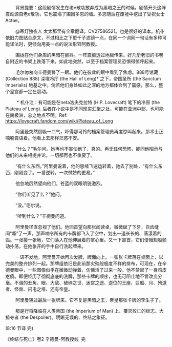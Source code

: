        背景提要：这段剧情发生在老e散功放弃成为黑暗之王的时候。剧情开头这阵震动源自老e散功，它也震塌了围困多恩的墙。多恩随后在废墟中挖出了受祝女士Actae。

        @寒灯独夜人 太太那里有全章翻译，CV27586521。也是很好的译本。机仆依旧力图贴合原文，不过相比之下更千子滤镜一点，在同一个词同一句话有多种可能译法时，更倾向用美一点的说法形容阿教授。



        围拢在他们身周的黑暗在颤抖。一阵震颤透过地板传来。好几册老旧的书卷自附近的书架上跌落下来，如此地突然，以至于档案管理员恐惧得惊呼起来。

        毛尔匆匆向辛德曼瞥了一眼。他们在彼此的眼中看到了焦虑。888号馆藏 (Collection 888) 深埋冷厅 (the Hall of Leng)* 之下，帝国圣所 (the Sanctum Imperialis) 地基之中。倘若他们身处如此之深的地方都体会到了震感，那么，整个皇宫都一定在震动。

         * 机仆注：有可能是在neta洛夫克拉特 (H.P. Lovecraft) 笔下的冷原 (the Plateau of Leng). 后者在小说中是不同现实汇聚之处，可能在亚洲中部、也可能在南极洲，总之地点不明。Ref: https://lovecraft.fandom.com/wiki/Plateau_of_Leng

        阿里曼突然倒吸一口气，吓得那可怜的档案管理员再度惊叫起来。那术士正喃喃自语着。他看上去那样茫惑不安。

        “什么？”毛尔问。她再也不害怕他了，真的。再无任何恐怖，能同他昭示与他们的未来相提并论。一切都再也不重要了。

        “有什么东西。”阿里曼说着，他的思绪飞速运转着，驰去了别处，“有什么东西，刚刚变了。一番逆转。一次微妙的更易。”

        他忽地厉然望向他们，苍蓝的双眼明锐激烈。

        “你们听见了么？”他问。

        “没。”毛尔说。

        “听到什么？”辛德曼问道。

        阿里曼径直忽视了他们。他回首望向那张阅读桌，微微龇了下牙，自齿缝间“嘶”了一声。那声响令所有的卡牌都飞入了空中，划出一道长长的、荡漾着的弧。一张接一张地，它们落入在他伸展着的掌心里。又一下颔首，它们便蛾翅般颤动扑荡，在他张开的手中自行洗起牌来。

        一语不发地，阿里曼开始再次发牌，牌面向上。一张张卡牌落在桌面上，以完美的整齐排列一起。那牌组依旧是此前那灾殃般极度不祥的排布，可现在，在辛德曼眼中，一些图像似乎在微微动弹着，仿佛活了过来一般。他不禁起了一身鸡皮疙瘩。即便经历了彻彻底底的洗牌，那些卡牌的顺序，也无可阻止地不曾改变分毫。不谐的丑角、眼、大敌、破碎之世、迷宫之途、逆位的王座、巨船、月、殉道者、怪兽、闪电之塔、还有帝皇。

        阿里曼转过最后一张牌来。它不复是黑暗之王，帝皇那张卡牌的孪生子了。

        那是行将降临在人类帝国 (the Imperium of Man) 上、覆灭败亡的标志。大掠夺者 (the Despoiler)。明晰无误的、终结之象征。



(8:16 节译 完)

《终结与死亡》卷2 辛德曼-阿教授线  完 
